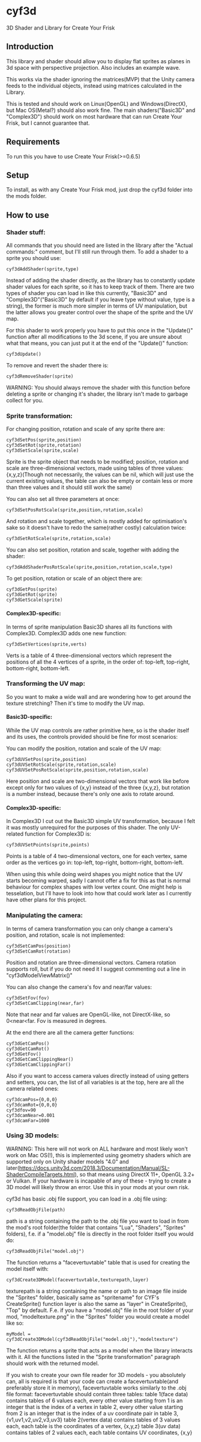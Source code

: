 # cyf3d
3D Shader and Library for Create Your Frisk

## Introduction
This library and shader should allow you to display flat sprites as planes in 3d space with perspective projection. Also includes an example wave.

This works via the shader ignoring the matrices(MVP) that the Unity camera feeds to the individual objects, instead using matrices calculated in the Library.

This is tested and should work on Linux(OpenGL) and Windows(DirectX), but Mac OS(Metal?) should also work fine. The main shaders("Basic3D" and "Complex3D") should work on most hardware that can run Create Your Frisk, but I cannot guarantee that.

## Requirements
To run this you have to use Create Your Frisk(>=0.6.5)

## Setup
To install, as with any Create Your Frisk mod, just drop the cyf3d folder into the mods folder.

## How to use
### Shader stuff:
All commands that you should need are listed in the library after the "Actual commands:" comment, but I'll still run through them.
To add a shader to a sprite you should use:
```
cyf3dAddShader(sprite,type)
```
Instead of adding the shader directly, as the library has to constantly update shader values for each sprite, so it has to keep track of them. There are two types of shader you can load in like this currently, "Basic3D" and "Complex3D"("Basic3D" by default if you leave type without value, type is a string), the former is much more simpler in terms of UV manipulation, but the latter allows you greater control over the shape of the sprite and the UV map.

For this shader to work properly you have to put this once in the "Update()" function after all modifications to the 3d scene, if you are unsure about what that means, you can just put it at the end of the "Update()" function:
```
cyf3dUpdate()
```
To remove and revert the shader there is:
```
cyf3dRemoveShader(sprite)
```
WARNING: You should always remove the shader with this function before deleting a sprite or changing it's shader, the library isn't made to garbage collect for you.
### Sprite transformation:
For changing position, rotation and scale of any sprite there are:
```
cyf3dSetPos(sprite,position)
cyf3dSetRot(sprite,rotation)
cyf3dSetScale(sprite,scale)
```
Sprite is the sprite object that needs to be modified; position, rotation and scale are three-dimensional vectors, made using tables of three values: {x,y,z}(Though not necessarily, the values can be nil, which will just use the current existing values, the table can also be empty or contain less or more than three values and it should still work the same)

You can also set all three parameters at once:
```
cyf3dSetPosRotScale(sprite,position,rotation,scale)
```
And rotation and scale together, which is mostly added for optimisation's sake so it doesn't have to redo the same(rather costly) calculation twice:
```
cyf3dSetRotScale(sprite,rotation,scale)
```
You can also set position, rotation and scale, together with adding the shader:
```
cyf3dAddShaderPosRotScale(sprite,position,rotation,scale,type)
```
To get position, rotation or scale of an object there are:
```
cyf3dGetPos(sprite)
cyf3dGetRot(sprite)
cyf3dGetScale(sprite)
```

#### Complex3D-specific:
In terms of sprite manipulation Basic3D shares all its functions with Complex3D. Complex3D adds one new function:
```
cyf3dSetVertices(sprite,verts)
```
Verts is a table of 4 three-dimensional vectors which represent the positions of all the 4 vertices of a sprite, in the order of: top-left, top-right, bottom-right, bottom-left.

### Transforming the UV map:
So you want to make a wide wall and are wondering how to get around the texture stretching? Then it's time to modify the UV map.

#### Basic3D-specific:
While the UV map controls are rather primitive here, so is the shader itself and its uses, the controls provided should be fine for most scenarios:

You can modify the position, rotation and scale of the UV map:
```
cyf3dUVSetPos(sprite,position)
cyf3dUVSetRotScale(sprite,rotation,scale)
cyf3dUVSetPosRotScale(sprite,position,rotation,scale)
```
Here position and scale are two-dimensional vectors that work like before except only for two values of {x,y} instead of the three {x,y,z}, but rotation is a number instead, because there's only one axis to rotate around.

#### Complex3D-specific:

In Complex3D I cut out the Basic3D simple UV transformation, because I felt it was mostly unrequired for the purposes of this shader. The only UV-related function for Complex3D is:
```
cyf3dUVSetPoints(sprite,points)
```
Points is a table of 4 two-dimensional vectors, one for each vertex, same order as the vertices go in: top-left, top-right, bottom-right, bottom-left.

When using this while doing weird shapes you might notice that the UV starts becoming warped, sadly I cannot offer a fix for this as that is normal behaviour for complex shapes with low vertex count. One might help is tesselation, but I'll have to look into how that could work later as I currently have other plans for this project.

### Manipulating the camera:
In terms of camera transformation you can only change a camera's position, and rotation, scale is not implemented:
```
cyf3dSetCamPos(position)
cyf3dSetCamRot(rotation)
```
Position and rotation are three-dimensional vectors. Camera rotation supports roll, but if you do not need it I suggest commenting out a line in "cyf3dModelViewMatrix()"

You can also change the camera's fov and near/far values:
```
cyf3dSetFov(fov)
cyf3dSetCamClipping(near,far)
```
Note that near and far values are OpenGL-like, not DirectX-like, so 0<near<far. Fov is measured in degrees.

At the end there are all the camera getter functions:
```
cyf3dGetCamPos()
cyf3dGetCamRot()
cyf3dGetFov()
cyf3dGetCamClippingNear()
cyf3dGetCamClippingFar()
```
Also if you want to access camera values directly instead of using getters and setters, you can, the list of all variables is at the top, here are all the camera related ones:
```
cyf3dcamPos={0,0,0}
cyf3dcamRot={0,0,0}
cyf3dfov=90
cyf3dcamNear=0.001
cyf3dcamFar=1000
```
### Using 3D models:

WARNING: This here will not work on ALL hardware and most likely won't work on Mac OS(!), this is implemented using geometry shaders which are supported only on Unity shader models "4.0" and later(https://docs.unity3d.com/2018.3/Documentation/Manual/SL-ShaderCompileTargets.html), so that means using DirectX 11+, OpenGL 3.2+ or Vulkan. If your hardware is incapable of any of these - trying to create a 3D model will likely throw an error. Use this in your mods at your own risk.

cyf3d has basic .obj file support, you can load in a .obj file using:
```
cyf3dReadObjFile(path)
```
path is a string containing the path to the .obj file you want to load in from the mod's root folder(the folder that contains "Lua", "Shaders", "Sprites" folders), f.e. if a "model.obj" file is directly in the root folder itself you would do:
```
cyf3dReadObjFile("model.obj")
```
The function returns a "facevertuvtable" table that is used for creating the model itself with:
```
cyf3dCreate3DModel(facevertuvtable,texturepath,layer)
```
texturepath is a string containing the name or path to an image file inside the "Sprites" folder, basically same as "spritename" for CYF's CreateSprite() function
layer is also the same as "layer" in CreateSprite(), "Top" by default.
F.e. if you have a "model.obj" file in the root folder of your mod, "modeltexture.png" in the "Sprites" folder you would create a model like so:
```
myModel = cyf3dCreate3DModel(cyf3dReadObjFile("model.obj"),"modeltexture")
```
The function returns a sprite that acts as a model when the library interacts with it.
All the functions listed in the "Sprite transformation" paragraph should work with the returned model.

If you wish to create your own file reader for 3D models - you absolutely can, all is required is that your code can create a facevertuvtable(and preferably store it in memory), facevertuvtable works similarly to the .obj file format:
facevertuvtable should contain three tables:
table 1(face data) contains tables of 6 values each, every other value starting from 1 is an integer that is the index of a vertex in table 2, every other value starting from 2 is an integer that is the index of a uv coordinate pair in table 3, {v1,uv1,v2,uv2,v3,uv3}
table 2(vertex data) contains tables of 3 values each, each table is the coordinates of a vertex, {x,y,z}
table 3(uv data) contains tables of 2 values each, each table contains UV coordinates, {x,y}
